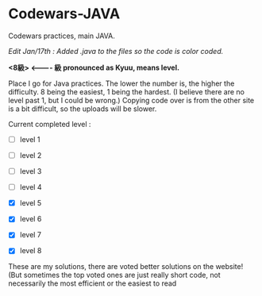 # Codewars-JAVA
Codewars practices, main JAVA.

*Edit Jan/17th : Added .java to the files so the code is color coded.*

**<8級> <---- 級 pronounced as Kyuu, means level.**

  Place I go for Java practices.
  The lower the number is, the higher the difficulty. 
  8 being the easiest, 1 being the hardest. 
  (I believe there are no level past 1, but I could be wrong.)
  Copying code over is from the other site is a bit difficult, so the uploads will be slower. 


Current completed level :

- [ ] level 1
- [ ] level 2
- [ ] level 3
- [ ] level 4
- [X] level 5
- [X] level 6
- [X] level 7
- [X] level 8



These are my solutions, there are voted better solutions on the website! 
(But sometimes the top voted ones are just really short code, not necessarily the most efficient or the easiest to read
